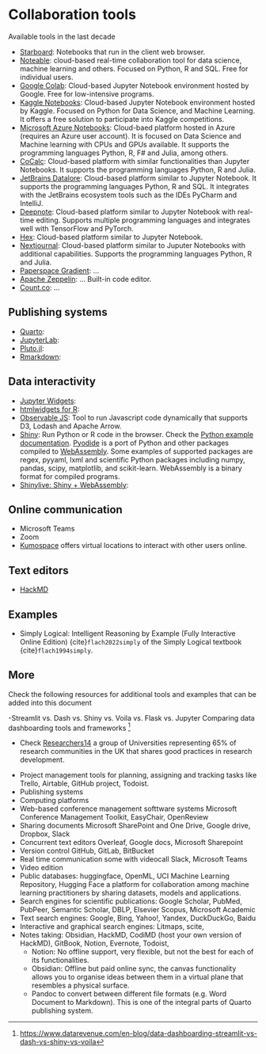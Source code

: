 # Collaboration tools

Available tools in the last decade

- [Starboard](https://starboard.gg/): Notebooks that run in the client web
browser.
- [Noteable](https://noteable.io/): cloud-based real-time collaboration tool
for data science, machine learning and others. Focused on Python, R and
SQL. Free for individual users.
- [Google Colab](https://colab.research.google.com/): Cloud-based Jupyter
Notebook environment hosted by Google. Free for low-intensive programs.
- [Kaggle Notebooks](https://www.kaggle.com/notebooks): Cloud-based Jupyter
Notebook environment hosted by Kaggle. Focused on Python for Data Science,
and Machine Learning. It offers a free solution to participate into Kaggle
competitions.
- [Microsoft Azure Notebooks](https://notebooks.azure.com/): Cloud-baed
platform hosted in Azure (requires an Azure user account). It is focused on
Data Science and Machine learning with CPUs and GPUs available. It
supports the programming languages Python, R, F\# and Julia, among others.
- [CoCalc](https://cocalc.com/): Cloud-based platform with similar
functionalities than Jupyter Notebooks. It supports the programming
languages Python, R and Julia.
- [JetBrains Datalore](https://datalore.jetbrains.com/): Cloud-based platform
similar to Jupyter Notebook. It supports the programming languages Python,
R and SQL. It integrates with the JetBrains ecosystem tools such as the
IDEs PyCharm and IntelliJ.
- [Deepnote](https://deepnote.com/): Cloud-based platform similar to Jupyter
Notebook with real-time editing. Supports multiple programming languages
and integrates well with TensorFlow and PyTorch.
- [Hex](https://hex.tech/): Cloud-based platform similar to Jupyter Notebook.
- [Nextjournal](https://nextjournal.com/): Cloud-based platform similar to
Juputer Notebooks with additional capabilities. Supports the programming
languages Python, R and Julia. 
- [Paperspace Gradient](https://gradient.paperspace.com/): ...
- [Apache Zeppelin](https://zeppelin.apache.org/): ... Built-in code editor.
- [Count.co](https://count.co/): ...

## Publishing systems

- [Quarto](https://quarto.org): 
- [JupyterLab](https://jupyterlab.readthedocs.io/en/latest/):
- [Pluto.jl](https://plutojl.org/):
- [Rmarkdown](https://rmarkdown.rstudio.com/):


## Data interactivity

- [Jupyter Widgets](https://jupyter.org/widgets): 
- [htmlwidgets for R](http://www.htmlwidgets.org/):
- [Observable JS](https://observablehq.com/@observablehq/observable-javascript): Tool to
run Javascript code dynamically that supports D3, Lodash and Apache Arrow.
- [Shiny](https://shiny.posit.co/): Run Python or R code in the browser.
Check the [Python example documentation](https://shiny.posit.co/py/docs/overview.html).
[Pyodide](https://pyodide.org/en/stable/) is a port of Python and other packages compiled to
[WebAssembly](https://webassembly.org/). Some examples of supported
packages are  regex, pyyaml, lxml and scientific Python packages including
numpy, pandas, scipy, matplotlib, and scikit-learn.
WebAssembly is a binary format for compiled programs.
- [Shinylive: Shiny + WebAssembly](https://shiny.posit.co/py/docs/shinylive.html):


## Online communication

- Microsoft Teams
- Zoom
- [Kumospace](https://www.kumospace.com/) offers virtual locations to interact
  with other users online.

## Text editors

- [HackMD](https://hackmd.io/)

## Examples

- Simply Logical: Intelligent Reasoning by Example (Fully Interactive
  Online Edition) {cite}`flach2022simply` of the Simply Logical textbook
  {cite}`flach1994simply`.


## More

Check the following resources for additional tools and examples that can be
added into this document

-Streamlit vs. Dash vs. Shiny vs. Voila vs. Flask vs. Jupyter
Comparing data dashboarding tools and frameworks [^1]
- Check [Researchers14](https://www.researchers14.ac.uk/) a group of
  Universities representing 65% of research communities in the UK that shares
  good practices in research development.

[^1]: https://www.datarevenue.com/en-blog/data-dashboarding-streamlit-vs-dash-vs-shiny-vs-voila


- Project management tools for planning, assigning and tracking tasks like
  Trello, Airtable, GitHub project, Todoist.
- Publishing systems
- Computing platforms
- Web-based conference management softtware systems Microsoft Conference
  Management Toolkit, EasyChair, OpenReview
- Sharing documents Microsoft SharePoint and One Drive, Google drive, Dropbox,
  Slack
- Concurrent text editors Overleaf, Google docs, Microsoft Sharepoint
- Version control GitHub, GitLab, BitBucket
- Real time communication some with videocall Slack, Microsoft Teams
- Video edition
- Public databases: huggingface, OpenML, UCI Machine Learning Repository,
  Hugging Face a platform for collaboration among machine learning
  practitioners by sharing datasets, models and applications.
- Search engines for scientific publications: Google Scholar, PubMed, PubPeer,
  Semantic Scholar, DBLP, Elsevier Scopus, Microsoft Academic
- Text search engines: Google, Bing, Yahoo!, Yandex, DuckDuckGo, Baidu 
- Interactive and graphical search engines: Litmaps, scite, 
- Notes taking: Obsidian, HackMD, CodiMD (host your own version of HackMD),
  GitBook, Notion, Evernote, Todoist, 
  - Notion: No offline support, very flexible, but not the best for each of its
    functionalities.
  - Obsidian: Offline but paid online sync, the canvas functionality allows you
    to organise ideas between them in a virtual plane that resembles a physical
    surface.
  - Pandoc to convert between different file formats (e.g. Word Document to
    Markdown). This is one of the integral parts of Quarto publishing system.
